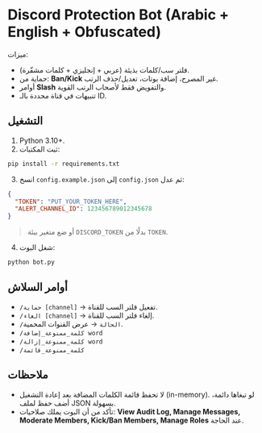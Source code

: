 # Discord Protection Bot (Arabic + English + Obfuscated)

ميزات:
- فلتر سب/كلمات بذيئة (عربي + إنجليزي + كلمات مشفّرة).
- حماية من: **Ban/Kick** غير المصرح، إضافة بوتات، تعديل/حذف الرتب.
- أوامر **Slash** والتفويض فقط لأصحاب الرتب القوية.
- تنبيهات في قناة محددة بالـ ID.

## التشغيل
1) Python 3.10+.
2) ثبت المكتبات:
```bash
pip install -r requirements.txt
```
3) انسخ `config.example.json` إلى `config.json` ثم عدل:
```json
{
  "TOKEN": "PUT_YOUR_TOKEN_HERE",
  "ALERT_CHANNEL_ID": 123456789012345678
}
```
> أو ضع متغير بيئة `DISCORD_TOKEN` بدلًا من `TOKEN`.

4) شغل البوت:
```bash
python bot.py
```

## أوامر السلاش
- `/حماية [channel]` → تفعيل فلتر السب للقناة.
- `/الغاء [channel]` → إلغاء فلتر السب للقناة.
- `/الحالة` → عرض القنوات المحمية.
- `/كلمة_ممنوعة_إضافة word`
- `/كلمة_ممنوعة_إزالة word`
- `/كلمة_ممنوعة_قائمة`

## ملاحظات
- لا تحفظ قائمة الكلمات المضافة بعد إعادة التشغيل (in-memory). لو تبغاها دائمة، أضف حفظ لملف JSON بسهولة.
- تأكد من أن البوت يملك صلاحيات: **View Audit Log, Manage Messages, Moderate Members, Kick/Ban Members, Manage Roles** عند الحاجة.
